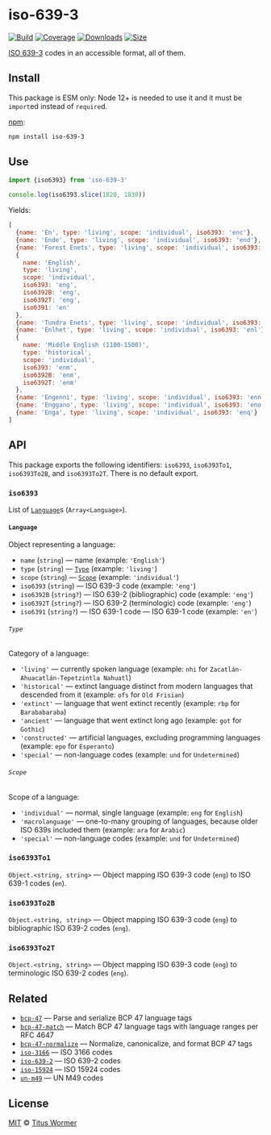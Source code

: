 # iso-639-3

[![Build][build-badge]][build]
[![Coverage][coverage-badge]][coverage]
[![Downloads][downloads-badge]][downloads]
[![Size][size-badge]][size]

[ISO 639-3][iso] codes in an accessible format, all of them.

## Install

This package is ESM only: Node 12+ is needed to use it and it must be `import`ed
instead of `require`d.

[npm][]:

```sh
npm install iso-639-3
```

## Use

```js
import {iso6393} from 'iso-639-3'

console.log(iso6393.slice(1820, 1830))
```

Yields:

```js
[
  {name: 'En', type: 'living', scope: 'individual', iso6393: 'enc'},
  {name: 'Ende', type: 'living', scope: 'individual', iso6393: 'end'},
  {name: 'Forest Enets', type: 'living', scope: 'individual', iso6393: 'enf'},
  {
    name: 'English',
    type: 'living',
    scope: 'individual',
    iso6393: 'eng',
    iso6392B: 'eng',
    iso6392T: 'eng',
    iso6391: 'en'
  },
  {name: 'Tundra Enets', type: 'living', scope: 'individual', iso6393: 'enh'},
  {name: 'Enlhet', type: 'living', scope: 'individual', iso6393: 'enl'},
  {
    name: 'Middle English (1100-1500)',
    type: 'historical',
    scope: 'individual',
    iso6393: 'enm',
    iso6392B: 'enm',
    iso6392T: 'enm'
  },
  {name: 'Engenni', type: 'living', scope: 'individual', iso6393: 'enn'},
  {name: 'Enggano', type: 'living', scope: 'individual', iso6393: 'eno'},
  {name: 'Enga', type: 'living', scope: 'individual', iso6393: 'enq'}
]
```

## API

This package exports the following identifiers: `iso6393`, `iso6393To1`,
`iso6393To2B`, and `iso6393To2T`.
There is no default export.

### `iso6393`

List of [`Language`][language]s (`Array<Language>`).

#### `Language`

Object representing a language:

*   `name` (`string`)
    — name (example: `'English'`)
*   `type` (`string`)
    — [`Type`][type] (example: `'living'`)
*   `scope` (`string`)
    — [`Scope`][scope] (example: `'individual'`)
*   `iso6393` (`string`)
    — ISO 639-3 code (example: `'eng'`)
*   `iso6392B` (`string?`)
    — ISO 639-2 (bibliographic) code (example: `'eng'`)
*   `iso6392T` (`string?`)
    — ISO 639-2 (terminologic) code (example: `'eng'`)
*   `iso6391` (`string?`) — ISO 639-1 code
    — ISO 639-1 code (example: `'en'`)

###### `Type`

Category of a language:

*   `'living'`
    — currently spoken language
    (example: `nhi` for `Zacatlán-Ahuacatlán-Tepetzintla Nahuatl`)
*   `'historical'`
    — extinct language distinct from modern languages that descended from it
    (example: `ofs` for `Old Frisian`)
*   `'extinct'`
    — language that went extinct recently
    (example: `rbp` for `Barababaraba`)
*   `'ancient'`
    — language that went extinct long ago
    (example: `got` for `Gothic`)
*   `'constructed'`
    — artificial languages, excluding programming languages
    (example: `epo` for `Esperanto`)
*   `'special'`
    — non-language codes
    (example: `und` for `Undetermined`)

###### `Scope`

Scope of a language:

*   `'individual'`
    — normal, single language
    (example: `eng` for `English`)
*   `'macrolanguage'`
    — one-to-many grouping of languages, because older ISO 639s included them
    (example: `ara` for `Arabic`)
*   `'special'`
    — non-language codes
    (example: `und` for `Undetermined`)

### `iso6393To1`

`Object.<string, string>` — Object mapping ISO 639-3 code (`eng`) to ISO 639-1
codes (`en`).

### `iso6393To2B`

`Object.<string, string>` — Object mapping ISO 639-3 code (`eng`) to
bibliographic ISO 639-2 codes (`eng`).

### `iso6393To2T`

`Object.<string, string>` — Object mapping ISO 639-3 code (`eng`) to
terminologic ISO 639-2 codes (`eng`).

## Related

*   [`bcp-47`](https://github.com/wooorm/bcp-47)
    — Parse and serialize BCP 47 language tags
*   [`bcp-47-match`](https://github.com/wooorm/bcp-47-match)
    — Match BCP 47 language tags with language ranges per RFC 4647
*   [`bcp-47-normalize`](https://github.com/wooorm/bcp-47-normalize)
    — Normalize, canonicalize, and format BCP 47 tags
*   [`iso-3166`](https://github.com/wooorm/iso-3166)
    — ISO 3166 codes
*   [`iso-639-2`](https://github.com/wooorm/iso-639-2)
    — ISO 639-2 codes
*   [`iso-15924`](https://github.com/wooorm/iso-15924)
    — ISO 15924 codes
*   [`un-m49`](https://github.com/wooorm/un-m49)
    — UN M49 codes

## License

[MIT][license] © [Titus Wormer][author]

<!-- Definition -->

[build-badge]: https://github.com/wooorm/iso-639-3/workflows/main/badge.svg

[build]: https://github.com/wooorm/iso-639-3/actions

[coverage-badge]: https://img.shields.io/codecov/c/github/wooorm/iso-639-3.svg

[coverage]: https://codecov.io/github/wooorm/iso-639-3

[downloads-badge]: https://img.shields.io/npm/dm/iso-639-3.svg

[downloads]: https://www.npmjs.com/package/iso-639-3

[size-badge]: https://img.shields.io/bundlephobia/minzip/iso-639-3.svg

[size]: https://bundlephobia.com/result?p=iso-639-3

[npm]: https://docs.npmjs.com/cli/install

[license]: license

[author]: https://wooorm.com

[iso]: https://iso639-3.sil.org

[language]: #language

[type]: #type

[scope]: #scope
